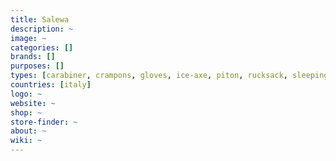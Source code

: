 ```yaml
---
title: Salewa
description: ~
image: ~
categories: []
brands: []
purposes: []
types: [carabiner, crampons, gloves, ice-axe, piton, rucksack, sleeping-bag]
countries: [italy]
logo: ~
website: ~
shop: ~
store-finder: ~
about: ~
wiki: ~
---
```

